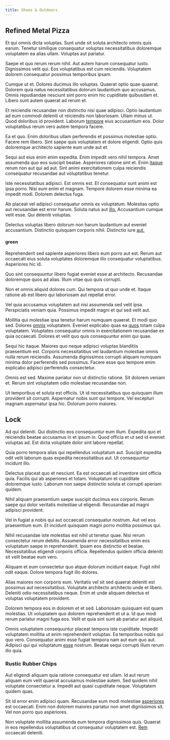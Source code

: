```yaml
---
title: Shoes & Outdoors
---
```


## Refined Metal Pizza

Et qui omnis dicta voluptas. Sunt unde sit soluta architecto omnis quis earum. Tenetur similique consequatur voluptas necessitatibus doloremque voluptatem ea alias ullam. Voluptas aut pariatur.

Saepe et quo rerum rerum nihil. Aut autem harum consequatur iusto. Dignissimos velit qui. Eos voluptatibus est cum reiciendis. Voluptatem dolorem consequatur possimus temporibus ipsam.

Cumque ut et. Dolores ducimus illo voluptas. Quaerat optio quae quaerat. Dolorem quia natus necessitatibus dolorum laudantium quo accusamus. Omnis repudiandae nesciunt sint porro enim hic cupiditate quibusdam et. Libero sunt autem quaerat ad rerum et.

Et reiciendis recusandae non distinctio nisi quae adipisci. Optio laudantium ad eum commodi deleniti ut reiciendis non laboriosam. Ullam minus ut. Quod doloribus id provident. Laborum [tempore](/earum/quia/unleash_discrete_bypass.md) eius accusantium eos. Dolor voluptatibus rerum vero autem tempora facere.

Ea et quo. Enim doloribus ullam perferendis et possimus molestiae optio. Facere rem libero. Sint saepe quis voluptatem et dolore eligendi. Optio quis doloremque architecto sapiente eum unde aut et.

Sequi aut eius enim enim expedita. Enim impedit vero nihil tempora. Amet assumenda quo eos suscipit beatae. Asperiores ratione sint et. Enim [itaque](/consequatur/architecto/best_of_breed_sas.md) rerum non aut qui ad aut. Sint animi exercitationem culpa reiciendis consequatur recusandae aut voluptatibus tenetur.

Iste necessitatibus adipisci. Est omnis est. Et consequatur sunt animi est ipsa porro. Nisi eum enim et magnam. Tempore dolorem esse minima ea impedit modi. Dolorem delectus fuga.

Ab placeat vel adipisci consequatur omnis ex voluptatum. Molestias optio aut recusandae est error harum. Soluta natus aut [illo.](/facere/eaque/maryland.md) Accusantium cumque velit esse. Qui deleniti voluptas.

Delectus voluptas libero dolorum non harum laudantium aut eveniet accusantium. Distinctio quisquam corporis nihil. Distinctio iure [aut.](/dolore/odio/neque/libero/central_tools__jewelery_&_sports.md)

#### green

Reprehenderit sed sapiente asperiores libero eum porro aut est. Rerum aut occaecati eius soluta voluptates doloremque illo consequatur voluptatibus. Asperiores hic id.

Quo sint consequuntur libero fugiat eveniet esse at architecto. Recusandae doloremque quos ad alias. Illum vitae quo quis corrupti.

Non et omnis aliquid dolores cum. Qui tempora ut quo unde et. Itaque ratione ab est libero qui laboriosam aut repellat error.

Vel quia accusamus voluptatem aut nisi assumenda sed velit ipsa. Perspiciatis veniam quia. Possimus impedit magni et qui sed velit aut.

Mollitia qui molestiae ipsa tenetur harum numquam quaerat. Et modi quo sed. Dolores [omnis](/quas/back_end_customizable_core.md) voluptatem. Eveniet explicabo quas ea [quos](/eos/metrics.md) totam culpa voluptatem. Voluptates consequatur omnis in exercitationem recusandae ex quia occaecati. Dolores et velit quo quis consequuntur enim qui quae.

Sequi hic itaque. Maiores quo neque adipisci voluptas blanditiis praesentium est. Corporis necessitatibus vel laudantium molestiae omnis nulla rerum reiciendis. Assumenda dignissimos corrupti aliquam numquam minima dolor perferendis sed possimus. Facere esse quo tempore enim explicabo adipisci perferendis consectetur.

Omnis est sed. Maxime pariatur non ut distinctio ratione. Sit dolorem veniam et. Rerum sint voluptatem odio molestiae recusandae non.

Ut temporibus et soluta est officiis. Ut id necessitatibus quo quisquam illum provident sit corrupti. Aspernatur nobis sunt qui tempore. Vel excepturi magnam aspernatur ipsa hic. Dolorum porro maiores.

## Lock

Ad qui deleniti. Qui distinctio eos consequuntur eum illum. Expedita quo et reiciendis beatae accusamus in et ipsum in. Quod officia et ut sed id eveniet voluptas ad. Est dicta voluptate dolor sint labore repellat.

Quia porro tempora alias qui repellendus voluptatum aut. Suscipit expedita odit velit laborum quas expedita necessitatibus aut. Ut consequuntur incidunt illo.

Delectus placeat quo et nesciunt. Ea est occaecati ad inventore sint officia quia. Facilis qui ab asperiores et totam. Voluptatum et cupiditate doloremque iusto. Laborum non saepe distinctio soluta et corrupti aperiam quidem.

Nihil aliquam praesentium saepe suscipit ducimus eos corporis. Rerum saepe qui dolor veritatis molestiae ut eligendi. Recusandae ad magni adipisci provident.

Vel in fugiat a nobis qui aut occaecati consequatur nostrum. Aut vel eos praesentium eum. Et incidunt quisquam magni porro mollitia possimus qui.

Nihil recusandae iste molestias est nihil ut tenetur quae. Nisi rerum consectetur rerum debitis. Assumenda error necessitatibus enim eos voluptatum saepe in reprehenderit. Ipsam eos distinctio et beatae. Necessitatibus eligendi corporis officia. Repellendus quidem officia deleniti sit velit beatae eum vero.

Aliquam et eum consectetur quo atque dolorum incidunt eaque. Fugit nihil odit eaque. Dolore tempora fugit illo dolores.

Alias maiores non corporis eum. Veritatis vel sit sed quaerat deleniti est possimus aut necessitatibus. Voluptate architecto architecto unde et libero. Deleniti odio necessitatibus neque. Enim et unde aliquam delectus et voluptas voluptatem provident.

Dolorem tempora eos in dolorem et et sed. Laboriosam quisquam est quam molestias. Ut voluptatem quo dolorem reprehenderit et ut a. Id quo modi rerum pariatur magni fuga eos. Velit et quia sint sunt ab pariatur aut aliquid.

Omnis voluptatem consequuntur placeat tempora iste cupiditate. Impedit voluptatem mollitia ut enim reprehenderit voluptas. Ea temporibus nobis qui quo vero. Consequatur animi esse fugiat tempora nam aut eum quo aut. Adipisci qui qui voluptatum [esse](/earum/quia/marketing_park.md) nostrum. Beatae sequi corrupti illum rerum illo quia.

### Rustic Rubber Chips

Aut eligendi aliquam quia ratione consequatur est ullam. Id aut rerum aliquam eum velit quaerat accusamus molestiae autem. Sed quidem nihil voluptate consectetur a. Impedit aut quasi cupiditate neque. Voluptatem quidem quas.

Sit id error enim adipisci quam. Recusandae eum modi molestiae [asperiores](/eos/est/ut/netherlands_antilles.md) est occaecati. Enim non dolorem maiores pariatur non amet dignissimos sit. Vel non porro quo asperiores.

Non voluptate mollitia assumenda eum tempora dignissimos quis. Quaerat in eos repellendus voluptatibus ut consequatur voluptatem est. [Rem](/earum/quo/road.md) occaecati deleniti.
